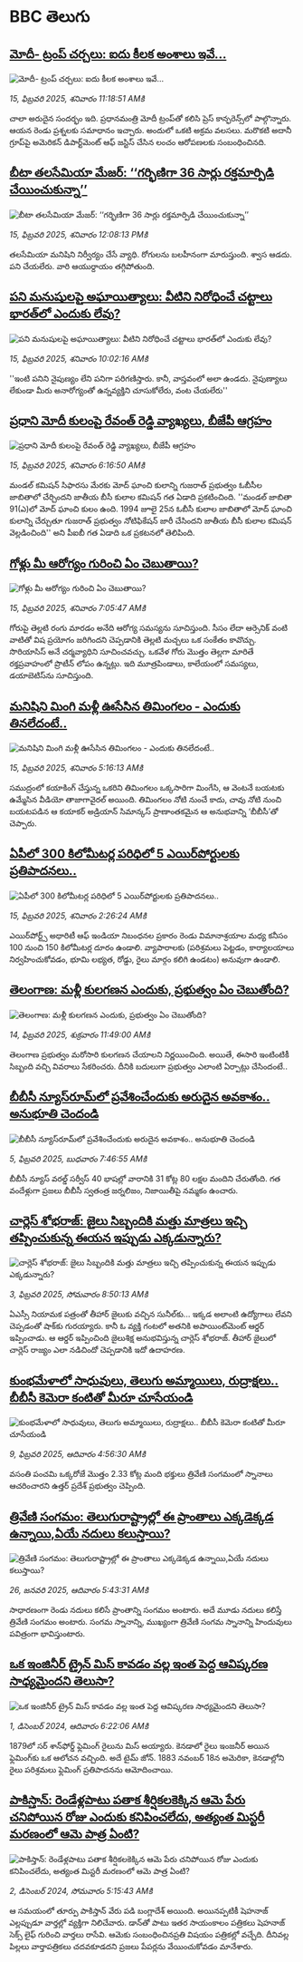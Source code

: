 # BBC తెలుగు## [మోదీ- ట్రంప్ చర్చలు: ఐదు కీలక అంశాలు ఇవే...](https://www.bbc.com/telugu/articles/c04n065gq6no?at_campaign=githubrss)![మోదీ- ట్రంప్ చర్చలు: ఐదు కీలక అంశాలు ఇవే...](https://ichef.bbci.co.uk/ace/standard/240/cpsprodpb/5223/live/b446ab50-eb86-11ef-ab83-ab75d1194c2c.jpg)_15, ఫిబ్రవరి 2025, శనివారం 11:18:51 AMకి_చాలా అరుదైన సందర్భం ఇది. ప్రధానమంత్రి మోదీ ట్రంప్‌తో కలిసి ప్రెస్ కాన్ఫరెన్స్‌లో పాల్గొన్నారు. ఆయన రెండు ప్రశ్నలకు సమాధానం ఇచ్చారు. అందులో ఒకటి అక్రమ వలసలు. మరొకటి అదానీ గ్రూప్‌పై అమెరికన్ డిపార్ట్‌మెంట్ ఆఫ్ జస్టిస్ చేసిన లంచం ఆరోపణలకు సంబంధించినది.## [బీటా తలసేమియా మేజర్: ‘‘గర్భిణిగా 36 సార్లు రక్తమార్పిడి చేయించుకున్నా’’](https://www.bbc.com/telugu/articles/c79d09g7g9jo?at_campaign=githubrss)![బీటా తలసేమియా మేజర్: ‘‘గర్భిణిగా 36 సార్లు రక్తమార్పిడి చేయించుకున్నా’’](https://ichef.bbci.co.uk/ace/standard/240/cpsprodpb/61d7/live/3024bab0-e9c4-11ef-bd1b-d536627785f2.jpg)_15, ఫిబ్రవరి 2025, శనివారం 12:08:13 PMకి_తలసేమియా మనిషిని నిర్వీర్యం చేసే వ్యాధి. రోగులను బలహీనంగా మారుస్తుంది. శ్వాస ఆడదు. పని చేయలేరు. వారి ఆయుర్దాయం తగ్గిపోతుంది.## [పని మనుషులపై అఘాయిత్యాలు: వీటిని నిరోధించే చట్టాలు భారత్‌లో ఎందుకు లేవు?](https://www.bbc.com/telugu/articles/cx2p842k8r8o?at_campaign=githubrss)![పని మనుషులపై అఘాయిత్యాలు: వీటిని నిరోధించే చట్టాలు భారత్‌లో ఎందుకు లేవు?](https://ichef.bbci.co.uk/ace/standard/240/cpsprodpb/fa60/live/e4d46570-eb84-11ef-a819-277e390a7a08.png)_15, ఫిబ్రవరి 2025, శనివారం 10:02:16 AMకి_''ఇంటి పనిని నైపుణ్యం లేని పనిగా పరిగణిస్తారు. కానీ, వాస్తవంలో అలా ఉండదు. నైపుణ్యాలు లేకుండా మీరు అనారోగ్యంతో ఉన్నవ్యక్తిని చూసుకోలేరు, వంట చేయలేరు''## [ప్రధాని మోదీ కులంపై రేవంత్ రెడ్డి వ్యాఖ్యలు, బీజేపీ ఆగ్రహం](https://www.bbc.com/telugu/articles/cr7egvpvzreo?at_campaign=githubrss)![ప్రధాని మోదీ కులంపై రేవంత్ రెడ్డి వ్యాఖ్యలు, బీజేపీ ఆగ్రహం](https://ichef.bbci.co.uk/ace/standard/240/cpsprodpb/f016/live/007dfcb0-eb5c-11ef-b83a-7326d8c3a0bf.jpg)_15, ఫిబ్రవరి 2025, శనివారం 6:16:50 AMకి_మండల్ కమిషన్ సిఫారసు మేరకు మోద్ ఘాంచి కులాన్ని గుజరాత్ ప్రభుత్వం ఓబీసీల జాబితాలో చేర్చిందని జాతీయ బీసీ కులాల కమిషన్ గత ఏడాది ప్రకటించింది.
''మండల్ జాబితా 91(ఎ)లో మోద్ ఘాంచి కులం ఉంది. 1994 జూలై 25న ఓబీసీ కులాల జాబితాలో మోద్ ఘాంచి కులాన్ని చేర్చుతూ గుజరాత్ ప్రభుత్వం నోటిఫికేషన్ జారీ చేసిందని జాతీయ బీసీ కులాల కమిషన్ వెల్లడించింది'' అని పీఐబీ గత ఏడాది ఒక ప్రకటనలో తెలిపింది.## [గోళ్లు మీ ఆరోగ్యం గురించి ఏం చెబుతాయి?](https://www.bbc.com/telugu/articles/c4gx12g72rdo?at_campaign=githubrss)![గోళ్లు మీ ఆరోగ్యం గురించి ఏం చెబుతాయి?](https://ichef.bbci.co.uk/ace/standard/240/cpsprodpb/bedf/live/233f3e30-eb6b-11ef-b694-77ae8e3deb58.jpg)_15, ఫిబ్రవరి 2025, శనివారం 7:05:47 AMకి_గోరుపై తెల్లటి రంగు మారడం అనేది ఆరోగ్య సమస్యను సూచిస్తుంది. సీసం లేదా ఆర్సెనిక్‌ వంటి వాటితో విష ప్రయోగం జరిగిందని చెప్పడానికి తెల్లటి మచ్చలు ఒక సంకేతం కావొచ్చు. సొరియాసిస్ అనే చర్మవ్యాధిని సూచించవచ్చు. ఒకవేళ గోరు మొత్తం తెల్లగా మారితే రక్తప్రవాహంలో ప్రొటీన్ లోపం ఉన్నట్లు. ఇది మూత్రపిండాలు, కాలేయంలో సమస్యలు, డయాబెటిస్‌ను సూచిస్తుంది.## [మనిషిని మింగి మళ్లీ ఊసేసిన తిమింగలం - ఎందుకు తినలేదంటే..](https://www.bbc.com/telugu/articles/crkeg4y6kjko?at_campaign=githubrss)![మనిషిని మింగి మళ్లీ ఊసేసిన తిమింగలం - ఎందుకు తినలేదంటే..](https://ichef.bbci.co.uk/ace/standard/240/cpsprodpb/5a89/live/f4bd95a0-eb49-11ef-a819-277e390a7a08.jpg)_15, ఫిబ్రవరి 2025, శనివారం 5:16:13 AMకి_సముద్రంలో కయాకింగ్ చేస్తున్న ఒకరిని తిమింగలం ఒక్కసారిగా మింగేసి, ఆ వెంటనే బయటకు ఉమ్మేసిన వీడియో తాజాగావైరల్ అయింది.
తిమింగలం నోటి నుంచే కాదు, చావు నోటి నుంచి బయటపడిన ఆ కయాకర్ అడ్రియాన్ సిమాన్కస్ ప్రాణాంతకమైన ఆ అనుభవాన్ని ‘బీబీసీ’తో చెప్పారు.## [ఏపీలో 300 కిలోమీటర్ల పరిధిలో 5 ఎయిర్‌పోర్టులకు ప్రతిపాదనలు..](https://www.bbc.com/telugu/articles/cd9q35v2y71o?at_campaign=githubrss)![ఏపీలో 300 కిలోమీటర్ల పరిధిలో 5 ఎయిర్‌పోర్టులకు ప్రతిపాదనలు..](https://ichef.bbci.co.uk/ace/standard/240/cpsprodpb/b318/live/699e72f0-eb44-11ef-8182-87ce36b7c34e.png)_15, ఫిబ్రవరి 2025, శనివారం 2:26:24 AMకి_ఎయిర్‌పోర్ట్స్ అథారిటీ ఆఫ్ ఇండియా నిబంధనల ప్రకారం  రెండు విమానాశ్రయాల మధ్య కనీసం  100 నుంచి 150 కిలోమీటర్ల దూరం ఉండాలి. వ్యాపారాలకు (పరిశ్రమలు పెట్టడం, కార్యాలయాలు నిర్వహించుకోవడం, భూమి లభ్యత, రోడ్డు, రైలు మార్గం కలిగి ఉండటం) అనువుగా ఉండాలి.## [తెలంగాణ: మళ్లీ కులగణన ఎందుకు, ప్రభుత్వం ఏం చెబుతోంది?](https://www.bbc.com/telugu/articles/c4g715vqj6no?at_campaign=githubrss)![తెలంగాణ: మళ్లీ కులగణన ఎందుకు, ప్రభుత్వం ఏం చెబుతోంది?](https://ichef.bbci.co.uk/ace/standard/240/cpsprodpb/c3aa/live/11b6c9e0-eaca-11ef-869d-59d5dc42f7c7.jpg)_14, ఫిబ్రవరి 2025, శుక్రవారం 11:49:00 AMకి_తెలంగాణ ప్రభుత్వం మరోసారి కులగణన చేయాలని నిర్ణయించింది.   అయితే, ఈసారి ఇంటింటికీ సిబ్బంది వచ్చి వివరాలు సేకరించరు. దీనికి బదులుగా ప్రభుత్వం ఎలాంటి ఏర్పాట్లు చేసిందంటే..## [బీబీసీ న్యూస్‌రూమ్‌‌లో ప్రవేశించేందుకు అరుదైన అవకాశం.. అనుభూతి చెందండి](https://www.bbc.com/telugu/articles/cn4x9r7ndzwo?at_campaign=githubrss)![బీబీసీ న్యూస్‌రూమ్‌‌లో ప్రవేశించేందుకు అరుదైన అవకాశం.. అనుభూతి చెందండి](https://ichef.bbci.co.uk/ace/standard/240/cpsprodpb/8c29/live/a39c2f00-d23b-11ef-94cb-5f844ceb9e30.png)_5, ఫిబ్రవరి 2025, బుధవారం 7:46:55 AMకి_బీబీసీ న్యూస్ వరల్డ్ సర్వీస్ 40 భాషల్లో వారానికి 31 కోట్ల 80 లక్షల మందిని చేరుతోంది. 
గత వందేళ్లుగా ప్రజలు బీబీసీ స్వతంత్ర జర్నలిజం, నిజాయితీపై నమ్మకం ఉంచారు.## [చార్లెస్ శోభరాజ్: జైలు సిబ్బందికి మత్తు మాత్రలు ఇచ్చి తప్పించుకున్న ఈయన ఇప్పుడు ఎక్కడున్నారు? ](https://www.bbc.com/telugu/articles/clyn5959g6go?at_campaign=githubrss)![చార్లెస్ శోభరాజ్: జైలు సిబ్బందికి మత్తు మాత్రలు ఇచ్చి తప్పించుకున్న ఈయన ఇప్పుడు ఎక్కడున్నారు? ](https://ichef.bbci.co.uk/ace/standard/240/cpsprodpb/2d9f/live/3fc41810-e16f-11ef-bd1b-d536627785f2.jpg)_3, ఫిబ్రవరి 2025, సోమవారం 8:50:13 AMకి_ఏఎస్సీ నియామక పత్రంతో తీహార్ జైలుకు వచ్చిన సునీల్‌కు... ఇక్కడ అలాంటి ఉద్యోగాలు లేవని చెప్పడంతో షాక్‌కు గురయ్యారు. కానీ ఓ వ్యక్తి గంటలో అతనికి అపాయింట్‌మెంట్  ఆర్డర్ ఇప్పించాడు. ఆ ఆర్డర్ ఇప్పించింది జైలుశిక్ష అనుభవిస్తున్న చార్లెస్ శోభరాజ్. తీహార్ జైలులో చార్లెస్ రాజ్యం ఎలా నడిచిందో చెప్పడానికి ఇదో ఉదాహరణ.## [కుంభమేళాలో సాధువులు, తెలుగు అమ్మాయిలు, రుద్రాక్షలు.. బీబీసీ కెమెరా కంటితో మీరూ చూసేయండి](https://www.bbc.com/telugu/articles/c0jny6pw07jo?at_campaign=githubrss)![కుంభమేళాలో సాధువులు, తెలుగు అమ్మాయిలు, రుద్రాక్షలు.. బీబీసీ కెమెరా కంటితో మీరూ చూసేయండి](https://ichef.bbci.co.uk/ace/standard/240/cpsprodpb/19fa/live/b3a6ed10-e69d-11ef-a819-277e390a7a08.jpg)_9, ఫిబ్రవరి 2025, ఆదివారం 4:56:30 AMకి_వసంతి పంచమి ఒక్కరోజే మొత్తం 2.33 కోట్ల మంది భక్తులు త్రివేణి సంగమంలో స్నానాలు ఆచరించారని ఉత్తర్ ప్రదేశ్ ప్రభుత్వం చెప్పింది.## [త్రివేణి సంగమం: తెలుగురాష్ట్రాల్లో ఈ ప్రాంతాలు ఎక్కడెక్కడ ఉన్నాయి,ఏయే నదులు కలుస్తాయి? ](https://www.bbc.com/telugu/articles/cz7elrr17jeo?at_campaign=githubrss)![త్రివేణి సంగమం: తెలుగురాష్ట్రాల్లో ఈ ప్రాంతాలు ఎక్కడెక్కడ ఉన్నాయి,ఏయే నదులు కలుస్తాయి? ](https://ichef.bbci.co.uk/ace/standard/240/cpsprodpb/9dad/live/7f50e780-da42-11ef-a37f-eba91255dc3d.jpg)_26, జనవరి 2025, ఆదివారం 5:43:31 AMకి_సాధారణంగా రెండు నదులు కలిసే ప్రాంతాన్ని సంగమం అంటారు. అదే మూడు నదులు కలిస్తే త్రివేణి సంగమం అంటారు. సంగమ స్నానాన్ని, ముఖ్యంగా త్రివేణి సంగమ స్నానాన్ని హిందువులు పవిత్రంగా భావిస్తుంటారు.## [ఒక ఇంజినీర్ ట్రైన్ మిస్ కావడం వల్ల ఇంత పెద్ద ఆవిష్కరణ సాధ్యమైందని తెలుసా?](https://www.bbc.com/telugu/articles/c774y4mdrgdo?at_campaign=githubrss)![ఒక ఇంజినీర్ ట్రైన్ మిస్ కావడం వల్ల ఇంత పెద్ద ఆవిష్కరణ సాధ్యమైందని తెలుసా?](https://ichef.bbci.co.uk/ace/standard/240/cpsprodpb/d07c/live/d2f92490-ab19-11ef-8264-5f9791599833.jpg)_1, డిసెంబర్ 2024, ఆదివారం 6:22:06 AMకి_1879లో సర్ శాన్‌ఫోర్డ్ ఫ్లెమింగ్ రైలును మిస్ అయ్యారు. కెనడాలో రైలు ఇంజనీర్ అయిన ఫ్లెమింగ్‌కు ఒక ఆలోచన వచ్చింది. అదే టైమ్ జోన్‌. 
1883 నవంబర్ 18న అమెరికా, కెనడాల్లోని రైలు పరిశ్రమలు ఫ్లెమింగ్ ప్రతిపాదనను ఆమోదించాయి.## [పాకిస్తాన్: రెండేళ్లపాటు పతాక శీర్షికలకెక్కిన ఆమె పేరు  చనిపోయిన రోజు ఎందుకు కనిపించలేదు,  అత్యంత మిస్టరీ మరణంలో ఆమె పాత్ర ఏంటి? ](https://www.bbc.com/telugu/articles/c33dnv8l5yro?at_campaign=githubrss)![పాకిస్తాన్: రెండేళ్లపాటు పతాక శీర్షికలకెక్కిన ఆమె పేరు  చనిపోయిన రోజు ఎందుకు కనిపించలేదు,  అత్యంత మిస్టరీ మరణంలో ఆమె పాత్ర ఏంటి? ](https://ichef.bbci.co.uk/ace/standard/240/cpsprodpb/62a1/live/cea16000-aff7-11ef-bdf5-b7cb2fa86e10.png)_2, డిసెంబర్ 2024, సోమవారం 5:15:43 AMకి_ఆ సమయంలో తూర్పు పాకిస్తాన్ వేరు పడి బంగ్లాదేశ్ అయింది. అయినప్పటికీ షెహనాజ్ ఎల్లప్పుడూ వార్తల్లో వ్యక్తిగా నిలిచేవారు. డాన్‌తో పాటు ఇతర సాయంకాలం పత్రికలు షెహనాజ్ సెక్స్ లైఫ్ గురించి వార్తలు రాసేవి. ఆమెకు సంబంధించినప్రతి విషయం పత్రికల్లో వచ్చేది. దీనివల్ల పిల్లలు వార్తాపత్రికలు చదవకూడదని ప్రజలు పేపర్లను వేయించుకోవడం మానేశారు.